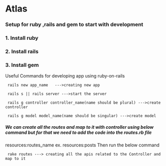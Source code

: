 
# Atlas
### Setup for ruby ,rails and gem to start with development

### 1. Install ruby
### 2. Install rails
### 3. Install gem 

Useful Commands for developing app using ruby-on-rails

     rails new app_name   --->creating new app 
     
     rails s || rails server --->start the server 
     
     rails g controller controller_name(name should be plural) --->create controller
     
     rails g model model_name(name should be singular) --->create model
     
##### We can create all the routes and map to it with controller using below command but for that we need to add the code into the routes.rb file
 resources:routes_name 
ex. resources:posts
Then run the below command

     rake routes ---> creating all the apis related to the Controller and map to it 

